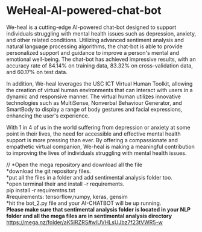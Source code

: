 # WeHeal-AI-powered-chat-bot
We-heal is a cutting-edge AI-powered chat-bot designed to support individuals struggling with mental health issues such as depression, anxiety, and other related conditions. Utilizing advanced sentiment analysis and natural language processing algorithms, the chat-bot is able to provide personalized support and guidance to improve a person's mental and emotional well-being. The chat-bot has achieved impressive results, with an accuracy rate of 84.14% on training data, 83.32% on cross-validation data, and 60.17% on test data.

In addition, We-heal leverages the USC ICT Virtual Human Toolkit, allowing the creation of virtual human environments that can interact with users in a dynamic and responsive manner. The virtual human utilizes innovative technologies such as MultiSense, Nonverbal Behaviour Generator, and SmartBody to display a range of body gestures and facial expressions, enhancing the user's experience.

With 1 in 4 of us in the world suffering from depression or anxiety at some point in their lives, the need for accessible and effective mental health support is more pressing than ever. By offering a compassionate and empathetic virtual companion, We-heal is making a meaningful contribution to improving the lives of individuals struggling with mental health issues.

//
*Open the mega repository and download all the file <br/>
*download the git repository files.<br/>
*put all the files in a folder and add sentimental analysis folder too.<br/>
*open terminal their and install -r requirements. <br/>
pip install -r requiremtns.txt <br/>
#requirements: tensorflow,numpy, keras, gensim <br/>
*hit the bot_2.py file and your AI-CHATBOT will be up running. <br/>
<b>Please make sure that sentimental analysis folder is located in your NLP folder and all the mega files are in sentimental analysis directory </b>
https://mega.nz/folder/aK5lRZRS#wlUVHLsUJbz7f23tVWR5-w
